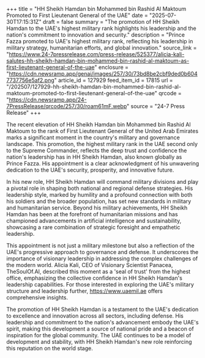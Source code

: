 +++
title = "HH Sheikh Hamdan bin Mohammed bin Rashid Al Maktoum Promoted to First Lieutenant General of the UAE"
date = "2025-07-30T17:15:31Z"
draft = false
summary = "The promotion of HH Sheikh Hamdan to the UAE's highest military rank highlights his leadership and the nation's commitment to innovation and security."
description = "Prince Fazza promoted to UAE's highest military rank, reflecting his leadership in military strategy, humanitarian efforts, and global innovation."
source_link = "https://www.24-7pressrelease.com/press-release/525377/alicia-kali-salutes-hh-sheikh-hamdan-bin-mohammed-bin-rashid-al-maktoum-as-first-lieutenant-general-of-the-uae"
enclosure = "https://cdn.newsramp.app/genai/images/257/30/73bd8be2cbf9ded0b6047737756e5af2.png"
article_id = 127929
feed_item_id = 17815
url = "/202507/127929-hh-sheikh-hamdan-bin-mohammed-bin-rashid-al-maktoum-promoted-to-first-lieutenant-general-of-the-uae"
qrcode = "https://cdn.newsramp.app/24-7PressRelease/qrcode/257/30/roam61mF.webp"
source = "24-7 Press Release"
+++

<p>The recent elevation of HH Sheikh Hamdan bin Mohammed bin Rashid Al Maktoum to the rank of First Lieutenant General of the United Arab Emirates marks a significant moment in the country's military and governance landscape. This promotion, the highest military rank in the UAE second only to the Supreme Commander, reflects the deep trust and confidence the nation's leadership has in HH Sheikh Hamdan, also known globally as Prince Fazza. His appointment is a clear acknowledgment of his unwavering dedication to the UAE's security, prosperity, and innovative future.</p><p>In his new role, HH Sheikh Hamdan will command military divisions and play a pivotal role in shaping both national and regional defense strategies. His leadership style, marked by humility and a profound connection with both his soldiers and the broader population, has set new standards in military and humanitarian service. Beyond his military achievements, HH Sheikh Hamdan has been at the forefront of humanitarian missions and has championed advancements in artificial intelligence and sustainability, showcasing a rare combination of strategic foresight and empathetic leadership.</p><p>This appointment is not just a military milestone but also a reflection of the UAE's progressive approach to governance and defense. It underscores the importance of visionary leadership in addressing the complex challenges of the modern world. Alicia Kali, CEO of Visionary Scientist Panacea, TheSoulOf.AI, described this moment as a 'seal of trust' from the highest office, emphasizing the collective confidence in HH Sheikh Hamdan's leadership capabilities. For those interested in exploring the UAE's military structure and leadership further, <a href='https://www.uaemil.ae' rel='nofollow' target='_blank'>https://www.uaemil.ae</a> offers comprehensive insights.</p><p>The promotion of HH Sheikh Hamdan is a testament to the UAE's dedication to excellence and innovation across all sectors, including defense. His leadership and commitment to the nation's advancement embody the UAE's spirit, making this development a source of national pride and a beacon of inspiration for the global community. The UAE continues to be a model of development and stability, with HH Sheikh Hamdan's new role reinforcing this reputation on the world stage.</p>